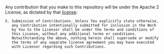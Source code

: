  Any contribution that you make to this repository will
be under the Apache 2 License, as dictated by that
[license](http://www.apache.org/licenses/LICENSE-2.0.html):
~~~
5. Submission of Contributions. Unless You explicitly state otherwise,
   any Contribution intentionally submitted for inclusion in the Work
   by You to the Licensor shall be under the terms and conditions of
   this License, without any additional terms or conditions.
   Notwithstanding the above, nothing herein shall supersede or modify
   the terms of any separate license agreement you may have executed
   with Licensor regarding such Contributions.
~~~